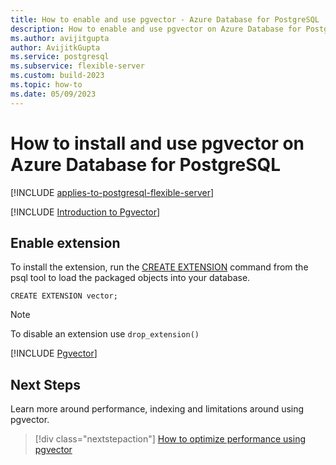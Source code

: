 ```yaml
---
title: How to enable and use pgvector - Azure Database for PostgreSQL
description: How to enable and use pgvector on Azure Database for PostgreSQL
ms.author: avijitgupta
author: AvijitkGupta
ms.service: postgresql
ms.subservice: flexible-server
ms.custom: build-2023
ms.topic: how-to
ms.date: 05/09/2023
---
```


# How to install and use pgvector on Azure Database for PostgreSQL

[!INCLUDE [applies-to-postgresql-flexible-server](../includes/applies-to-postgresql-flexible-server.md)]

[!INCLUDE [Introduction to Pgvector](../../cosmos-db/postgresql/includes/introduction-pgvector.md)]

## Enable extension

To install the extension, run the [CREATE EXTENSION](https://www.postgresql.org/docs/current/static/sql-createextension.html) command from the psql tool to load the packaged objects into your database.

```postgresql
CREATE EXTENSION vector;
```

> [!Note]
> To disable an extension use `drop_extension()`

[!INCLUDE [Pgvector](../../cosmos-db/postgresql/includes/pgvector.md)]

## Next Steps

Learn more around performance, indexing and limitations around using pgvector.

> [!div class="nextstepaction"]
> [How to optimize performance using pgvector](how-to-use-pgvector.md)